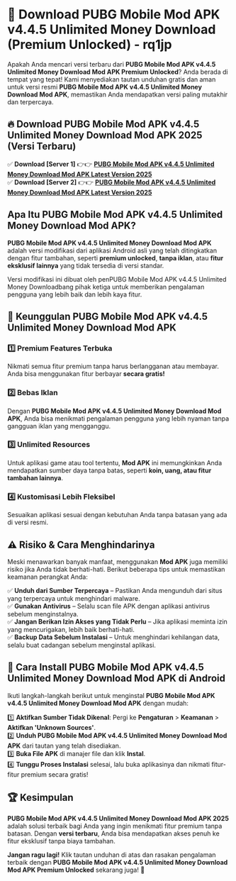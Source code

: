 # 🎯 Download PUBG Mobile Mod APK v4.4.5 Unlimited Money Download (Premium Unlocked) -  rq1jp

Apakah Anda mencari versi terbaru dari **PUBG Mobile Mod APK v4.4.5 Unlimited Money Download Mod APK Premium Unlocked**? Anda berada di tempat yang tepat! Kami menyediakan tautan unduhan gratis dan aman untuk versi resmi **PUBG Mobile Mod APK v4.4.5 Unlimited Money Download Mod APK**, memastikan Anda mendapatkan versi paling mutakhir dan terpercaya.

## 🔥 Download PUBG Mobile Mod APK v4.4.5 Unlimited Money Download Mod APK 2025 (Versi Terbaru)

✅ **Download [Server 1]** 👉👉 [**PUBG Mobile Mod APK v4.4.5 Unlimited Money Download Mod APK Latest Version 2025**](https://momento.my/?title=PUBG_Mobile_Mod_APK_v4.4.5_Unlimited_Money_Download)  
✅ **Download [Server 2]** 👉👉 [**PUBG Mobile Mod APK v4.4.5 Unlimited Money Download Mod APK Latest Version 2025**](https://momento.my/?title=PUBG_Mobile_Mod_APK_v4.4.5_Unlimited_Money_Download)  

## Apa Itu PUBG Mobile Mod APK v4.4.5 Unlimited Money Download Mod APK?

**PUBG Mobile Mod APK v4.4.5 Unlimited Money Download Mod APK** adalah versi modifikasi dari aplikasi Android asli yang telah ditingkatkan dengan fitur tambahan, seperti **premium unlocked**, **tanpa iklan**, atau **fitur eksklusif lainnya** yang tidak tersedia di versi standar.

Versi modifikasi ini dibuat oleh penPUBG Mobile Mod APK v4.4.5 Unlimited Money Downloadbang pihak ketiga untuk memberikan pengalaman pengguna yang lebih baik dan lebih kaya fitur.

## 🎯 Keunggulan PUBG Mobile Mod APK v4.4.5 Unlimited Money Download Mod APK

### 1️⃣ Premium Features Terbuka
Nikmati semua fitur premium tanpa harus berlangganan atau membayar. Anda bisa menggunakan fitur berbayar **secara gratis!**

### 2️⃣ Bebas Iklan
Dengan **PUBG Mobile Mod APK v4.4.5 Unlimited Money Download Mod APK**, Anda bisa menikmati pengalaman pengguna yang lebih nyaman tanpa gangguan iklan yang mengganggu.

### 3️⃣ Unlimited Resources
Untuk aplikasi game atau tool tertentu, **Mod APK** ini memungkinkan Anda mendapatkan sumber daya tanpa batas, seperti **koin, uang, atau fitur tambahan lainnya**.

### 4️⃣ Kustomisasi Lebih Fleksibel
Sesuaikan aplikasi sesuai dengan kebutuhan Anda tanpa batasan yang ada di versi resmi.

## ⚠️ Risiko & Cara Menghindarinya

Meski menawarkan banyak manfaat, menggunakan **Mod APK** juga memiliki risiko jika Anda tidak berhati-hati. Berikut beberapa tips untuk memastikan keamanan perangkat Anda:

✅ **Unduh dari Sumber Terpercaya** – Pastikan Anda mengunduh dari situs yang terpercaya untuk menghindari malware.  
✅ **Gunakan Antivirus** – Selalu scan file APK dengan aplikasi antivirus sebelum menginstalnya.  
✅ **Jangan Berikan Izin Akses yang Tidak Perlu** – Jika aplikasi meminta izin yang mencurigakan, lebih baik berhati-hati.  
✅ **Backup Data Sebelum Instalasi** – Untuk menghindari kehilangan data, selalu buat cadangan sebelum menginstal aplikasi.

## 📌 Cara Install PUBG Mobile Mod APK v4.4.5 Unlimited Money Download Mod APK di Android

Ikuti langkah-langkah berikut untuk menginstal **PUBG Mobile Mod APK v4.4.5 Unlimited Money Download Mod APK** dengan mudah:

1️⃣ **Aktifkan Sumber Tidak Dikenal**: Pergi ke **Pengaturan** > **Keamanan** > **Aktifkan 'Unknown Sources'**.  
2️⃣ **Unduh PUBG Mobile Mod APK v4.4.5 Unlimited Money Download Mod APK** dari tautan yang telah disediakan.  
3️⃣ **Buka File APK** di manajer file dan klik **Instal**.  
4️⃣ **Tunggu Proses Instalasi** selesai, lalu buka aplikasinya dan nikmati fitur-fitur premium secara gratis!

## 🏆 Kesimpulan

**PUBG Mobile Mod APK v4.4.5 Unlimited Money Download Mod APK 2025** adalah solusi terbaik bagi Anda yang ingin menikmati fitur premium tanpa batasan. Dengan **versi terbaru**, Anda bisa mendapatkan akses penuh ke fitur eksklusif tanpa biaya tambahan.

**Jangan ragu lagi!** Klik tautan unduhan di atas dan rasakan pengalaman terbaik dengan **PUBG Mobile Mod APK v4.4.5 Unlimited Money Download Mod APK Premium Unlocked** sekarang juga! 🚀
